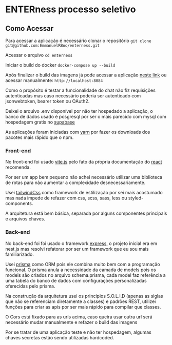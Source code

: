 # ENTERness processo seletivo

## Como Acessar

Para acessar a aplicação é necessário clonar o repositório
`git clone git@github.com:EmmanuelRBoo/enterness.git`

Acessar o arquivo
`cd enterness`

Iniciar o build do docker
`docker-compose up --build`

Após finalizar o build das imagens já pode acessar a aplicação [neste link](http://localhost:8084) ou acessar manualmente: `http://localhost:8084`

Como o propósito é testar a funcionalidade do chat não fiz requisições autenticadas mas caso necessário poderia ser autenticado com jsonwebtoken, bearer token ou OAuth2.

Deixei o arquivo .env disponível por não ter hospedado a aplicação,
o banco de dados usado é posgresql por ser o mais parecido com mysql com hospedagem gratis no [supabase](https://supabase.com/)

As aplicações foram iniciadas com [yarn](https://yarnpkg.com/) por fazer os downloads dos pacotes mais rápido que o npm.

### Front-end

No front-end foi usado [vite.js](https://vitejs.dev/) pelo fato da pŕopria documentação do [react](https://react.dev/) recomenda.

Por ser um app bem pequeno não achei necessário utilizar uma biblioteca de rotas para não aumentar a complexidade desnecessariamente.

Usei [tailwindCss](https://tailwindcss.com/) como framework de estilização por sei mais acostumado mas nada impede de refazer com css, scss, sass, less ou styled-components.

A arquitetura está bem básica, separada por alguns componentes principais e arquivos chaves.

### Back-end

No back-end foi foi usado o framework [express](https://expressjs.com/pt-br/), o projeto inicial era em nest.js mas resolvi refatorar por ser um framework que eu sou mais familiarizado.

Usei [prisma](https://www.prisma.io/) como ORM pois ele combina muito bem com a programação funcional. O prisma anula a necessidade da camada de models pois os models são criados no arquivo schema.prisma, cada model faz referência a uma tabela do banco de dados com configurações personalizadas oferecidas pelo prisma.

Na construção da arquitetura usei os principios S.O.L.I.D (apenas as siglas que não se referenciam diretamente a classes) e padrões REST, utilizei funções para criar as apis por ser mais rápido para compilar que classes.

O Cors está fixado para as urls acima, caso queira usar outra url será necessário mudar manualmente e refazer o build das imagens

Por se tratar de uma aplicação teste e não ter hospedagem, algumas chaves secretas estão sendo utilizadas hardcoded.